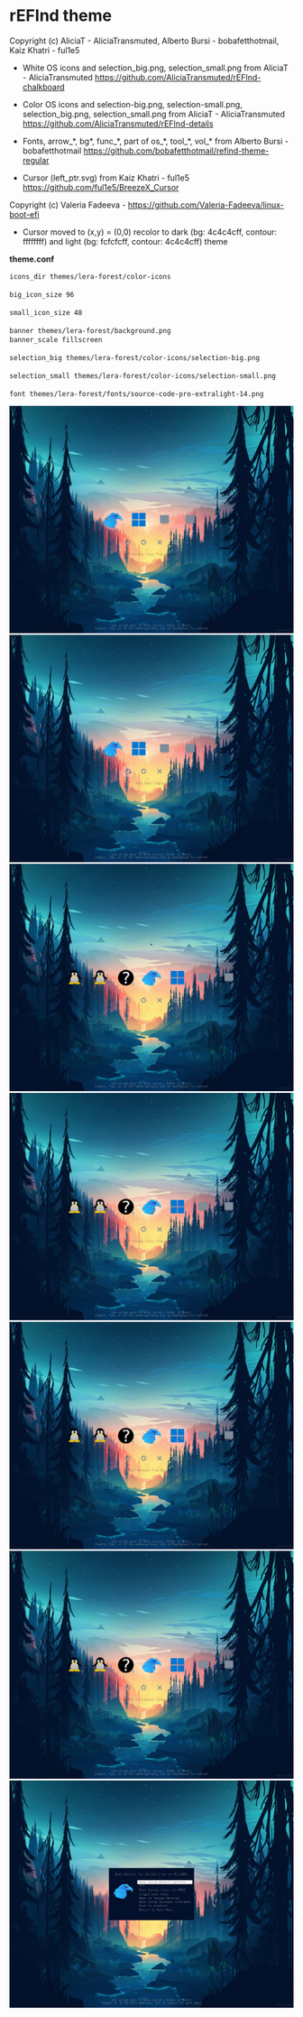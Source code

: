 # rEFInd theme

Copyright (c) AliciaT - AliciaTransmuted, Alberto Bursi - bobafetthotmail, Kaiz Khatri - ful1e5

* White OS icons and selection_big.png, selection_small.png from AliciaT - AliciaTransmuted https://github.com/AliciaTransmuted/rEFInd-chalkboard

* Color OS icons and selection-big.png, selection-small.png, selection_big.png, selection_small.png from AliciaT - AliciaTransmuted https://github.com/AliciaTransmuted/rEFInd-details

* Fonts, arrow_\*, bg\*, func_\*, part of os_\*, tool_\*, vol_\* from Alberto Bursi - bobafetthotmail https://github.com/bobafetthotmail/refind-theme-regular
* Cursor (left_ptr.svg) from Kaiz Khatri - ful1e5 https://github.com/ful1e5/BreezeX_Cursor

Copyright (c) Valeria Fadeeva - https://github.com/Valeria-Fadeeva/linux-boot-efi

* Cursor moved to (x,y) = (0,0) recolor to dark (bg: 4c4c4cff, contour: ffffffff) and light (bg: fcfcfcff, contour: 4c4c4cff) theme

**theme.conf**

```
icons_dir themes/lera-forest/color-icons

big_icon_size 96

small_icon_size 48

banner themes/lera-forest/background.png
banner_scale fillscreen

selection_big themes/lera-forest/color-icons/selection-big.png

selection_small themes/lera-forest/color-icons/selection-small.png

font themes/lera-forest/fonts/source-code-pro-extralight-14.png
```

![image](refind_screenshots/screenshot_006.jpg)
![image](refind_screenshots/screenshot_007.jpg)
![image](refind_screenshots/screenshot_008.jpg)
![image](refind_screenshots/screenshot_009.jpg)
![image](refind_screenshots/screenshot_010.jpg)
![image](refind_screenshots/screenshot_011.jpg)
![image](refind_screenshots/screenshot_012.jpg)

